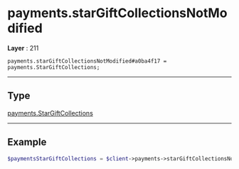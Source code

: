 # payments.starGiftCollectionsNotModified

**Layer** : 211

```tl
payments.starGiftCollectionsNotModified#a0ba4f17 = payments.StarGiftCollections;
```

---

## Type

[payments.StarGiftCollections](type/payments.StarGiftCollections)

---

## Example

```php
$paymentsStarGiftCollections = $client->payments->starGiftCollectionsNotModified();
```